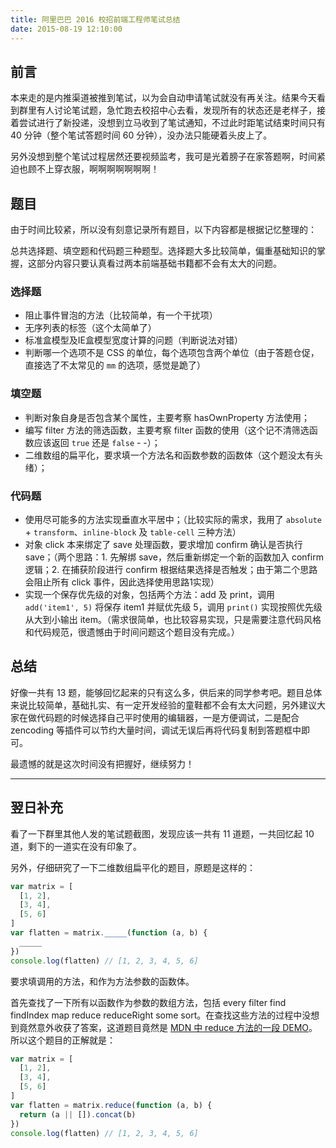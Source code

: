 ```yaml
---
title: 阿里巴巴 2016 校招前端工程师笔试总结
date: 2015-08-19 12:10:00
---
```


## 前言

本来走的是内推渠道被推到笔试，以为会自动申请笔试就没有再关注。结果今天看到群里有人讨论笔试题，急忙跑去校招中心去看，发现所有的状态还是老样子，接着尝试进行了新投递，没想到立马收到了笔试通知，不过此时距笔试结束时间只有 40 分钟（整个笔试答题时间 60 分钟），没办法只能硬着头皮上了。

<!--more-->

另外没想到整个笔试过程居然还要视频监考，我可是光着膀子在家答题啊，时间紧迫也顾不上穿衣服，啊啊啊啊啊啊啊！

## 题目

由于时间比较紧，所以没有刻意记录所有题目，以下内容都是根据记忆整理的：

总共选择题、填空题和代码题三种题型。选择题大多比较简单，偏重基础知识的掌握，这部分内容只要认真看过两本前端基础书籍都不会有太大的问题。

### 选择题

+ 阻止事件冒泡的方法（比较简单，有一个干扰项）
+ 无序列表的标签（这个太简单了）
+ 标准盒模型及IE盒模型宽度计算的问题（判断说法对错）
+ 判断哪一个选项不是 CSS 的单位，每个选项包含两个单位（由于答题仓促，直接选了不太常见的 `mm` 的选项，感觉是跪了）

### 填空题

+ 判断对象自身是否包含某个属性，主要考察 hasOwnProperty 方法使用；
+ 编写 filter 方法的筛选函数，主要考察 filter 函数的使用（这个记不清筛选函数应该返回 `true` 还是 `false` - -）；
+ 二维数组的扁平化，要求填一个方法名和函数参数的函数体（这个题没太有头绪）；

### 代码题

+ 使用尽可能多的方法实现垂直水平居中；（比较实际的需求，我用了 `absolute` + `transform`、`inline-block` 及 `table-cell` 三种方法）
+ 对象 click 本来绑定了 save 处理函数，要求增加 confirm 确认是否执行 save；（两个思路：1\. 先解绑 save，然后重新绑定一个新的函数加入 confirm 逻辑；2\. 在捕获阶段进行 confirm 根据结果选择是否触发；由于第二个思路会阻止所有 click 事件，因此选择使用思路1实现）
+ 实现一个保存优先级的对象，包括两个方法：add 及 print，调用 `add('item1', 5)` 将保存 item1 并赋优先级 5，调用 `print()` 实现按照优先级从大到小输出 item。（需求很简单，也比较容易实现，只是需要注意代码风格和代码规范，很遗憾由于时间问题这个题目没有完成。）

## 总结

好像一共有 13 题，能够回忆起来的只有这么多，供后来的同学参考吧。题目总体来说比较简单，基础扎实、有一定开发经验的童鞋都不会有太大问题，另外建议大家在做代码题的时候选择自己平时使用的编辑器，一是方便调试，二是配合 zencoding 等插件可以节约大量时间，调试无误后再将代码复制到答题框中即可。

最遗憾的就是这次时间没有把握好，继续努力！

---

## 翌日补充

看了一下群里其他人发的笔试题截图，发现应该一共有 11 道题，一共回忆起 10 道，剩下的一道实在没有印象了。

另外，仔细研究了一下二维数组扁平化的题目，原题是这样的：

```js
var matrix = [
  [1, 2],
  [3, 4],
  [5, 6]
]
var flatten = matrix._____(function (a, b) {
  _____
})
console.log(flatten) // [1, 2, 3, 4, 5, 6]
```

要求填调用的方法，和作为方法参数的函数体。

首先查找了一下所有以函数作为参数的数组方法，包括 every filter find findIndex map reduce reduceRight some sort。在查找这些方法的过程中没想到竟然意外收获了答案，这道题目竟然是 [MDN 中 reduce 方法的一段 DEMO](https://developer.mozilla.org/zh-CN/docs/Web/JavaScript/Reference/Global_Objects/Array/Reduce#例子_数组扁平化)。所以这个题目的正解就是：

```js
var matrix = [
  [1, 2],
  [3, 4],
  [5, 6]
]
var flatten = matrix.reduce(function (a, b) {
  return (a || []).concat(b)
})
console.log(flatten) // [1, 2, 3, 4, 5, 6]
```
